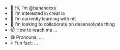 - 👋 Hi, I’m @bananexxs
- 👀 I’m interested in creat ia
- 🌱 I’m currently learning with nft
- 💞️ I’m looking to collaborate on desenvolvate thing
- 📫 How to reach me ...
- 😄 Pronouns: ...
- ⚡ Fun fact: ...

<!---
bananexxs/bananexxs is a ✨ special ✨ repository because its `README.md` (this file) appears on your GitHub profile.
You can click the Preview link to take a look at your changes.
--->

